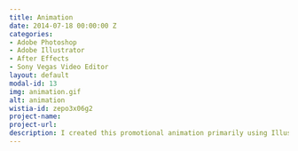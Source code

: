 ```yaml
---
title: Animation
date: 2014-07-18 00:00:00 Z
categories:
- Adobe Photoshop
- Adobe Illustrator
- After Effects
- Sony Vegas Video Editor
layout: default
modal-id: 13
img: animation.gif
alt: animation
wistia-id: zepo3x06g2
project-name: 
project-url: 
description: I created this promotional animation primarily using Illustrator and Sony Vegas.  
---
```


